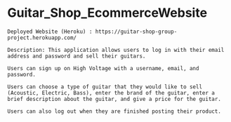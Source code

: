 # Guitar_Shop_EcommerceWebsite

    Deployed Website (Heroku) : https://guitar-shop-group-project.herokuapp.com/
    
    Description: This application allows users to log in with their email address and password and sell their guitars.

    Users can sign up on High Voltage with a username, email, and password.
 
    Users can choose a type of guitar that they would like to sell (Acoustic, Electric, Bass), enter the brand of the guitar, enter a brief description about the guitar, and give a price for the guitar. 

    Users can also log out when they are finished posting their product. 
